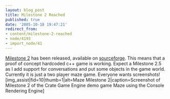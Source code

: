 ```yaml
---
layout: blog_post
title: Milestone 2 Reached
published: true
date: '2005-10-18 19:47:21'
redirect_from:
- content/milestone-2-reached
- node/4193
- import_node/41
---
```


[Milestone 2](/content/crate-game-engine-documentation) has been released, available on [sourceforge](http://sf.net/projects/emptycrate). This means that a proof of concept hardcoded c++ game is working. Expect a Milestone 2.5 as I add support for conversations and put some objects in the game world. Currently it is just a two player maze game. Everyone wants screenshots! [img_assist|fid=10|thumb=1|alt=Maze Milestone 2|caption=Screenshot of Milestone 2 of the Crate Game Engine demo game Maze using the Console Rendering Engine]
